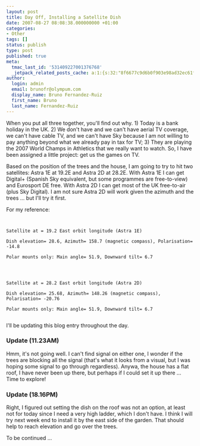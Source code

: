 ```yaml
---
layout: post
title: Day Off, Installing a Satellite Dish
date: 2007-08-27 08:08:38.000000000 +01:00
categories:
- Other
tags: []
status: publish
type: post
published: true
meta:
  tmac_last_id: '531409227001376768'
  _jetpack_related_posts_cache: a:1:{s:32:"8f6677c9d6b0f903e98ad32ec61f8deb";a:2:{s:7:"expires";i:1415234564;s:7:"payload";a:3:{i:0;a:1:{s:2:"id";i:273;}i:1;a:1:{s:2:"id";i:225;}i:2;a:1:{s:2:"id";i:347;}}}}
author:
  login: admin
  email: brunofr@olympum.com
  display_name: Bruno Fernandez-Ruiz
  first_name: Bruno
  last_name: Fernandez-Ruiz
---
```


When you put all three together, you'll find out why. 1) Today is a
bank holiday in the UK. 2) We don't have and we can't have aerial TV
coverage, we can't have cable TV, and we can't have Sky because I am
not willing to pay anything beyond what we already pay in tax for TV;
3) They are playing the 2007 World Champs in Athletics that we really
want to watch. So, I have been assigned a little project: get us the
games on TV.

<p>Based on the position of the trees and the house, I am going to try to hit two satellites: Astra 1E at 19.2E and Astra 2D at 28.2E. With Astra 1E I can get Digital+ (Spanish Sky equivalent, but some programmes are free-to-view) and Eurosport DE free. With Astra 2D I can get most of the UK free-to-air (plus Sky Digital). I am not sure Astra 2D will work given the azimuth and the trees ... but I'll try it first.</p>
<p>For my reference:</p>
<p><code><br />
Satellite at = 19.2 East orbit longitude (Astra 1E)<br />
Dish elevation= 28.6, Azimuth= 158.7 (magnetic compass), Polarisation= -14.8<br />
Polar mounts only: Main angle= 51.9, Downward tilt= 6.7<br />
</code></p>
<p><code><br />
Satellite at = 28.2 East orbit longitude (Astra 2D)<br />
Dish elevation= 25.68, Azimuth= 148.26 (magnetic compass), Polarisation= -20.76<br />
Polar mounts only: Main angle= 51.9, Downward tilt= 6.7<br />
</code></p>
<p>I'll be updating this blog entry throughout the day.</p>
<h3>Update (11.23AM)</h3>
<p>Hmm, it's not going well. I can't find signal on either one, I wonder if the trees are blocking all the signal (that's what it looks from a visual, but I was hoping some signal to go through regardless). Anywa, the house has a flat roof, I have never been up there, but perhaps if I could set it up there ... Time to explore!</p>
<h3>Update (18.16PM)</h3>
<p>Right, I figured out setting the dish on the roof was not an option, at least not for today since I need a very high ladder, which I don't have. I think I will try next week end to install it by the east side of the garden. That should help to reach elevation and go over the trees.</p>
<p>To be continued ...</p>
